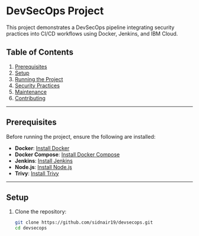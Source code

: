 # DevSecOps Project

This project demonstrates a DevSecOps pipeline integrating security practices into CI/CD workflows using Docker, Jenkins, and IBM Cloud.

## Table of Contents
1. [Prerequisites](#prerequisites)
2. [Setup](#setup)
3. [Running the Project](#running-the-project)
4. [Security Practices](#security-practices)
5. [Maintenance](#maintenance)
6. [Contributing](#contributing)

---

## Prerequisites

Before running the project, ensure the following are installed:

- **Docker**: [Install Docker](https://docs.docker.com/get-docker/)
- **Docker Compose**: [Install Docker Compose](https://docs.docker.com/compose/install/)
- **Jenkins**: [Install Jenkins](https://www.jenkins.io/doc/book/installing/)
- **Node.js**: [Install Node.js](https://nodejs.org/)
- **Trivy**: [Install Trivy](https://aquasecurity.github.io/trivy/latest/getting-started/installation/)

---

## Setup

1. Clone the repository:
   ```bash
   git clone https://github.com/sidnair19/devsecops.git
   cd devsecops